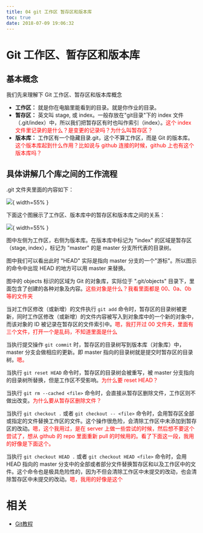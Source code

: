 ```yaml
---
title: 04 git 工作区 暂存区和版本库
toc: true
date: 2018-07-09 19:06:32
---
```



# Git 工作区、暂存区和版本库


## 基本概念

我们先来理解下 Git 工作区、暂存区和版本库概念

* **工作区：** 就是你在电脑里能看到的目录。就是你作业的目录。
* **暂存区：** 英文叫 stage, 或 index。一般存放在"git目录"下的 index 文件（.git/index）中，所以我们把暂存区有时也叫作索引（index）。<span style="color:red;">这个 index 文件里记录的是什么？是变更的记录吗？为什么叫暂存区？</span>
* **版本库：** 工作区有一个隐藏目录.git，这个不算工作区，而是 Git 的版本库。<span style="color:red;">这个版本库起到什么作用？比如说与 github 连接的时候，github 上也有这个版本库吗？</span>


## 具体讲解几个库之间的工作流程

.git 文件夹里面的内容如下：

![](http://images.iterate.site/blog/image/180709/5iIEgCFj7d.png?imageslim){ width=55% }

下面这个图展示了工作区、版本库中的暂存区和版本库之间的关系：

![](http://images.iterate.site/blog/image/180709/Kgl7EAfeB3.png?imageslim){ width=55% }


图中左侧为工作区，右侧为版本库。在版本库中标记为 "index" 的区域是暂存区（stage, index），标记为 "master" 的是 master 分支所代表的目录树。

图中我们可以看出此时 "HEAD" 实际是指向 master 分支的一个"游标"。所以图示的命令中出现 HEAD 的地方可以用 master 来替换。

图中的 objects 标识的区域为 Git 的对象库，实际位于 ".git/objects" 目录下，里面包含了创建的各种对象及内容。<span style="color:red;">这些对象是什么？我看里面都是 00、0a、0b 等的文件夹 </span>

当对工作区修改（或新增）的文件执行 `git add` 命令时，暂存区的目录树被更新，同时工作区修改（或新增）的文件内容被写入到对象库中的一个新的对象中，而该对象的 ID 被记录在暂存区的文件索引中。<span style="color:red;">嗯，我打开过 00 文件夹，里面有三个文件，打开一个是乱码，不知道里面是什么</span>

当执行提交操作 `git commit` 时，暂存区的目录树写到版本库（对象库）中，master 分支会做相应的更新。即 master 指向的目录树就是提交时暂存区的目录树。<span style="color:red;">嗯。</span>

当执行 `git reset HEAD` 命令时，暂存区的目录树会被重写，被 master 分支指向的目录树所替换，但是工作区不受影响。<span style="color:red;">为什么要 reset HEAD？</span>

当执行 `git rm --cached <file>` 命令时，会直接从暂存区删除文件，工作区则不做出改变。<span style="color:red;">为什么要从暂存区删除文件？</span>

当执行 `git checkout .` 或者 `git checkout -- <file>` 命令时，会用暂存区全部或指定的文件替换工作区的文件。这个操作很危险，会清除工作区中未添加到暂存区的改动。<span style="color:red;">嗯，这个我用过，是在 server 上做一些尝试的时候，然后想不要这个尝试了，想从 github 的 repo 里面重新 pull 的时候用的。看了下面这一段，我用的好像是下面这个。</span>

当执行 `git checkout HEAD .` 或者 `git checkout HEAD <file>` 命令时，会用 HEAD 指向的 master 分支中的全部或者部分文件替换暂存区和以及工作区中的文件。这个命令也是极具危险性的，因为不但会清除工作区中未提交的改动，也会清除暂存区中未提交的改动。<span style="color:red;">嗯，我用的好像是这个</span>


# 相关

- [Git教程](https://www.w3cschool.cn/git/)

